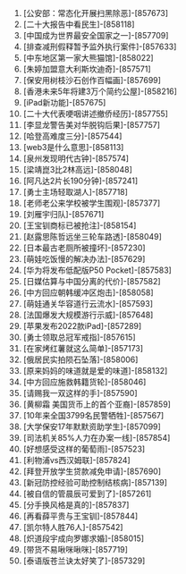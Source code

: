 
1. [公安部：常态化开展扫黑除恶]-[857673]
1. [二十大报告中看民生]-[858118]
1. [中国成为世界最安全国家之一]-[857709]
1. [排查减刑假释暂予监外执行案件]-[857633]
1. [中东地区第一家大熊猫馆]-[858022]
1. [朱婷加盟意大利斯坎迪奇]-[857571]
1. [保安用树枝沙石创作百幅画]-[857699]
1. [香港未来5年将建3万个简约公屋]-[858216]
1. [iPad新功能]-[857675]
1. [二十大代表哽咽讲述撤侨经历]-[857755]
1. [李显龙警告美对华脱钩后果]-[857757]
1. [哈登高难度三分]-[857544]
1. [web3是什么意思]-[858113]
1. [泉州发现明代古钟]-[857574]
1. [梁靖崑3比2林高远]-[858048]
1. [阿凡达2片长190分钟]-[857241]
1. [勇士主场轻取湖人]-[857718]
1. [老师老公来学校被学生围观]-[857377]
1. [刘雁宇归队]-[857671]
1. [王宝钏商标已被抢注]-[858154]
1. [赵露思陈哲远坐三轮车路透]-[858049]
1. [日本最古老厕所被撞坏]-[857230]
1. [萌娃吃饭慢的解决办法]-[857629]
1. [华为将发布低配版P50 Pocket]-[857583]
1. [日媒估算与中国分离的代价]-[857582]
1. [中方回应朝韩缓冲区炮击]-[858058]
1. [萌娃通关华容道行云流水]-[857593]
1. [法国爆发大规模游行示威]-[857648]
1. [苹果发布2022款iPad]-[857289]
1. [勇士领取总冠军戒指]-[857615]
1. [在家烤红薯就这么简单]-[857173]
1. [俄居民实拍陨石坠落]-[858006]
1. [原来妈妈的味道就是爱的味道]-[858132]
1. [中方回应施救韩籍货轮]-[858046]
1. [请赐我一双这样的手]-[857590]
1. [黄柳霜 美国货币上的首个亚裔]-[857859]
1. [10年来全国3799名民警牺牲]-[857567]
1. [大学保安17年默默资助学生]-[857099]
1. [司法机关85%人力在办案一线]-[857854]
1. [好想感受这样的葡萄雨]-[857523]
1. [利物浦vs西汉姆联]-[857824]
1. [拜登开放学生贷款减免申请]-[857690]
1. [新冠防控经验可助控制结核病]-[857139]
1. [被自信的管晨辰可爱到了]-[857261]
1. [分手换风格是真的]-[857837]
1. [再看薛平贵与王宝钏]-[857844]
1. [凯尔特人胜76人]-[857542]
1. [炽道段宇成向罗娜求婚]-[858015]
1. [带货不易啾咪啾咪]-[857719]
1. [泰语版苍兰诀太好笑了]-[857329]